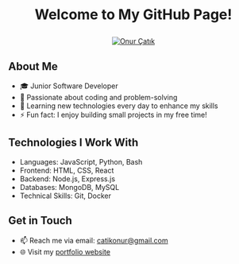 
# <p align="center">Welcome to My GitHub Page!</p>

 <p align="center">
  <a href="https://github.com/Akshay090/svg-banners">
    <img src="https://svg-banners.vercel.app/api?type=typeWriter&text1= Hi there, I'm Onur Çatık!👨🏻‍💻&width=500&height=80" alt="Onur Çatık">
  </a>
</p>

## About Me

- 🎓 Junior Software Developer
- 💼 Passionate about coding and problem-solving
- 🌱 Learning new technologies every day to enhance my skills
- ⚡ Fun fact: I enjoy building small projects in my free time!

## Technologies I Work With

- Languages: JavaScript, Python, Bash
- Frontend: HTML, CSS, React
- Backend: Node.js, Express.js
- Databases: MongoDB, MySQL
- Technical Skills: Git, Docker

## Get in Touch

- 📫 Reach me via email: <catikonur@gmail.com>
- 🌐 Visit my [portfolio website](https://onurcatik.github.io/)